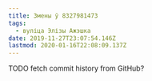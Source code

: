 ```yaml
---
title: Змены ў 8327981473
tags:
  - вуліца Элізы Ажэшка
date: 2019-11-27T23:07:54.146Z
lastmod: 2020-01-16T22:08:09.137Z
---
```


TODO fetch commit history from GitHub?
